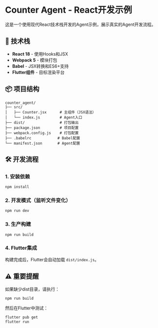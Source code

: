# Counter Agent - React开发示例

这是一个使用现代React技术栈开发的Agent示例，展示真实的Agent开发流程。

## 🚀 技术栈

- **React 18** - 使用Hooks和JSX
- **Webpack 5** - 模块打包
- **Babel** - JSX转换和ES6+支持
- **Flutter组件** - 目标渲染平台

## 📦 项目结构

```
counter_agent/
├── src/
│   ├── Counter.jsx      # 主组件（JSX语法）
│   └── index.js         # Agent入口
├── dist/                # 打包输出
├── package.json         # 项目配置
├── webpack.config.js    # 打包配置
├── .babelrc            # Babel配置
└── manifest.json       # Agent配置
```

## 🛠️ 开发流程

### 1. 安装依赖
```bash
npm install
```

### 2. 开发模式（监听文件变化）
```bash
npm run dev
```

### 3. 生产构建
```bash
npm run build
```

### 4. Flutter集成
构建完成后，Flutter会自动加载 `dist/index.js`。

## ⚠️ 重要提醒

如果缺少dist目录，请执行：
```bash
npm run build
```

然后在Flutter中测试：
```bash
flutter pub get
flutter run
```

